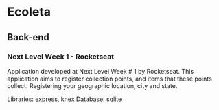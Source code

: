 # Ecoleta
## Back-end

### Next Level Week 1 - Rocketseat


Application developed at Next Level Week # 1 by Rocketseat.
This application aims to register collection points, and items that these points collect. Registering your geographic location, city and state.

Libraries: express, knex
Database: sqlite